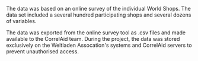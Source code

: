 The data was based on an online survey of the individual World Shops. The data set included a several hundred  participating shops and several dozens of variables.

The data was exported from the online survey tool as .csv files and made available to the CorrelAid team.  During the project, the data was stored exclusively on the Weltladen Assocation's systems and CorrelAid servers to prevent unauthorised access.

